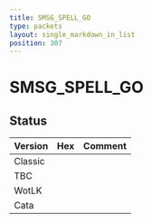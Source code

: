 ```yaml
---
title: SMSG_SPELL_GO
type: packets
layout: single_markdown_in_list
position: 307
---
```


# SMSG_SPELL_GO

## Status

Version | Hex | Comment
---------- | ---------- | ---------- 
Classic |  |  
TBC |  |  
WotLK |  |  
Cata |  |  
